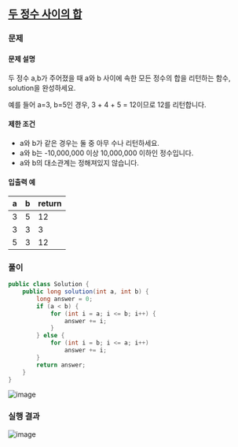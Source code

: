 ## **[두 정수 사이의 합](https://programmers.co.kr/learn/courses/30/lessons/12912)**

### **문제**

#### **문제 설명**

두 정수 a,b가 주어졌을 때 a와 b 사이에 속한 모든 정수의 합을 리턴하는 함수, solution을 완성하세요.

예를 들어 a=3, b=5인 경우, 3 + 4 + 5 = 12이므로 12를 리턴합니다.

#### **제한 조건**

-   a와 b가 같은 경우는 둘 중 아무 수나 리턴하세요.
-   a와 b는 -10,000,000 이상 10,000,000 이하인 정수입니다.
-   a와 b의 대소관계는 정해져있지 않습니다.

#### **입출력 예**

| a | b | return |
| --- | --- | --- |
| 3 | 5 | 12 |
| 3 | 3 | 3 |
| 5 | 3 | 12 |

### **풀이**

```java
public class Solution {
    public long solution(int a, int b) {
        long answer = 0;
        if (a < b) {
            for (int i = a; i <= b; i++) {
                answer += i;
            }
        } else {
            for (int i = b; i <= a; i++)
                answer += i;
        }
        return answer;
    }
}
```

![image](https://img1.daumcdn.net/thumb/R1280x0/?scode=mtistory2&fname=https%3A%2F%2Fblog.kakaocdn.net%2Fdn%2FcUpt9n%2FbtrXn6Wke0N%2Fw59Pk2WaLp3wFez1utFkAk%2Fimg.png)

### **실행 결과**

![image](https://img1.daumcdn.net/thumb/R1280x0/?scode=mtistory2&fname=https%3A%2F%2Fblog.kakaocdn.net%2Fdn%2FbIzzMG%2FbtrXn8zPvyv%2F054hIQoudlkNVgas35Wbn0%2Fimg.png)